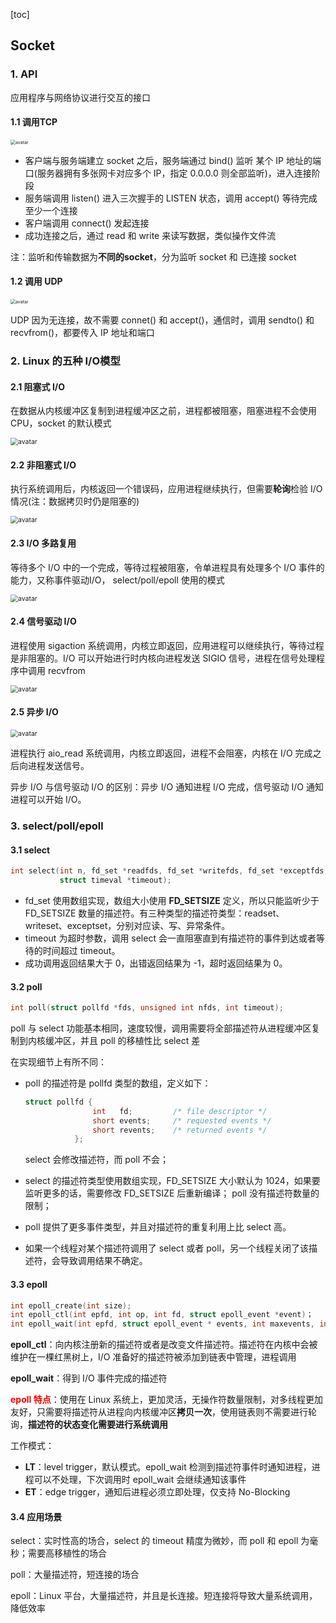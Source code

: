 [toc]

## Socket

### 1. API

应用程序与网络协议进行交互的接口

#### 1.1 调用TCP

<img src="img/socket的TCP通信.jpg" alt="avatar" style="zoom:50%;" />

- 客户端与服务端建立 socket 之后，服务端通过 bind() 监听 某个 IP 地址的端口(服务器拥有多张网卡对应多个 IP，指定 0.0.0.0 则全部监听)，进入连接阶段
- 服务端调用 listen() 进入三次握手的 LISTEN 状态，调用 accept() 等待完成至少一个连接
- 客户端调用 connect() 发起连接
- 成功连接之后，通过 read 和 write 来读写数据，类似操作文件流

注：监听和传输数据为**不同的socket**，分为监听 socket 和 已连接 socket

#### 1.2 调用 UDP



<img src="img/socket的UDP通信.jpg" alt="avatar" style="zoom:50%;" />

UDP 因为无连接，故不需要 connet() 和 accept()，通信时，调用 sendto() 和 recvfrom()，都要传入 IP 地址和端口



### 2. Linux 的五种 I/O模型

#### 2.1 阻塞式 I/O

在数据从内核缓冲区复制到进程缓冲区之前，进程都被阻塞，阻塞进程不会使用 CPU，socket 的默认模式

<img src="img/阻塞式IO.jpg" alt="avatar" style="zoom:75%;" />

#### 2.2 非阻塞式 I/O

执行系统调用后，内核返回一个错误码，应用进程继续执行，但需要**轮询**检验 I/O 情况(注：数据拷贝时仍是阻塞的)

<img src="img/轮询IO.jpg" alt="avatar" style="zoom:75%;" />

#### 2.3 I/O 多路复用

等待多个 I/O 中的一个完成，等待过程被阻塞，令单进程具有处理多个 I/O 事件的能力，又称事件驱动I/O， select/poll/epoll 使用的模式

<img src="img/IO复用.jpg" alt="avatar" style="zoom:75%;" />

#### 2.4 信号驱动 I/O

进程使用 sigaction 系统调用，内核立即返回，应用进程可以继续执行，等待过程是非阻塞的。I/O 可以开始进行时内核向进程发送 SIGIO 信号，进程在信号处理程序中调用 recvfrom

<img src="img/信号驱动IO.jpg" alt="avatar" style="zoom:75%;" />

#### 2.5 异步 I/O

<img src="img/异步IO.jpg" alt="avatar" style="zoom:75%;" />

进程执行 aio_read 系统调用，内核立即返回，进程不会阻塞，内核在 I/O 完成之后向进程发送信号。

异步 I/O 与信号驱动 I/O 的区别：异步 I/O 通知进程 I/O 完成，信号驱动 I/O 通知进程可以开始 I/O。



### 3. select/poll/epoll

#### 3.1 select

``` c
int select(int n, fd_set *readfds, fd_set *writefds, fd_set *exceptfds, 
           struct timeval *timeout);
```

- fd_set 使用数组实现，数组大小使用 **FD_SETSIZE** 定义，所以只能监听少于 FD_SETSIZE 数量的描述符。有三种类型的描述符类型：readset、writeset、exceptset，分别对应读、写、异常条件。
- timeout 为超时参数，调用 select 会一直阻塞直到有描述符的事件到达或者等待的时间超过 timeout。
- 成功调用返回结果大于 0，出错返回结果为 -1，超时返回结果为 0。



#### 3.2 poll

``` c
int poll(struct pollfd *fds, unsigned int nfds, int timeout);
```

poll 与 select 功能基本相同，速度较慢，调用需要将全部描述符从进程缓冲区复制到内核缓冲区，并且 poll 的移植性比 select 差

在实现细节上有所不同：

- poll 的描述符是 pollfd 类型的数组，定义如下：

  ``` c
  struct pollfd {
                 int   fd;         /* file descriptor */
                 short events;     /* requested events */
                 short revents;    /* returned events */
             };
  ```

  select 会修改描述符，而 poll 不会；

- select 的描述符类型使用数组实现，FD_SETSIZE 大小默认为 1024，如果要监听更多的话，需要修改 FD_SETSIZE 后重新编译； poll 没有描述符数量的限制；

- poll 提供了更多事件类型，并且对描述符的重复利用上比 select 高。

- 如果一个线程对某个描述符调用了 select 或者 poll，另一个线程关闭了该描述符，会导致调用结果不确定。

  

#### 3.3 epoll

``` c
int epoll_create(int size);
int epoll_ctl(int epfd, int op, int fd, struct epoll_event *event)；
int epoll_wait(int epfd, struct epoll_event * events, int maxevents, int timeout);
```

**epoll_ctl**：向内核注册新的描述符或者是改变文件描述符。描述符在内核中会被维护在一棵红黑树上，I/O 准备好的描述符被添加到链表中管理，进程调用 

**epoll_wait**：得到 I/O 事件完成的描述符

**<font color=red>epoll 特点</font>**：使用在 Linux 系统上，更加灵活，无操作符数量限制，对多线程更加友好，只需要将描述符从进程向内核缓冲区**拷贝一次**，使用链表则不需要进行轮询，**描述符的状态变化需要进行系统调用**

工作模式：

- **LT**：level trigger，默认模式。epoll_wait 检测到描述符事件时通知进程，进程可以不处理，下次调用时 epoll_wait 会继续通知该事件
- **ET**：edge trigger，通知后进程必须立即处理，仅支持 No-Blocking



#### 3.4 应用场景

select：实时性高的场合，select 的 timeout 精度为微妙，而 poll 和 epoll 为毫秒；需要高移植性的场合

poll：大量描述符，短连接的场合

epoll：Linux 平台，大量描述符，并且是长连接。短连接将导致大量系统调用，降低效率